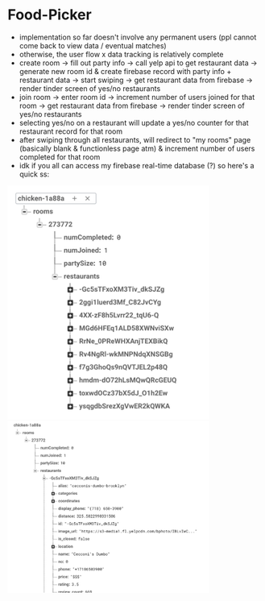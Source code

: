 # Food-Picker

- implementation so far doesn't involve any permanent users (ppl cannot come back to view data / eventual matches)
- otherwise, the user flow x data tracking is relatively complete 
- create room -> fill out party info -> call yelp api to get restaurant data -> generate new room id & create firebase record with party info + restaurant data -> start swiping -> get restaurant data from firebase -> render tinder screen of yes/no restaurants
- join room -> enter room id -> increment number of users joined for that room -> get restaurant data from firebase -> render tinder screen of yes/no restaurants
- selecting yes/no on a restaurant will update a yes/no counter for that restaurant record for that room
- after swiping through all restaurants, will redirect to "my rooms" page (basically blank & functionless page atm) & increment number of users completed for that room
- idk if you all can access my firebase real-time database (?) so here's a quick ss: 
<img src="assets/Screen Shot 2020-06-08 at 12.50.54 AM.png" width=400>
<img src="assets/Screen Shot 2020-06-08 at 12.55.01 AM.png" width=400>

